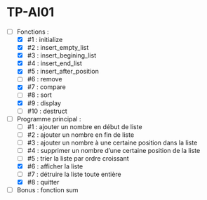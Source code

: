 # TP-AI01

- [ ] Fonctions :
  - [x] #1 : initialize
  - [x] #2 : insert_empty_list
  - [x] #3 : insert_begining_list
  - [x] #4 : insert_end_list
  - [x] #5 : insert_after_position
  - [ ] #6 : remove
  - [x] #7 : compare
  - [ ] #8 : sort
  - [x] #9 : display
  - [ ] #10 : destruct

- [ ] Programme principal :
  - [ ] #1 : ajouter un nombre en début de liste
  - [ ] #2 : ajouter un nombre en fin de liste
  - [ ] #3 : ajouter un nombre à une certaine position dans la liste
  - [ ] #4 : supprimer un nombre d’une certaine position de la liste
  - [ ] #5 : trier la liste par ordre croissant
  - [x] #6 : afficher la liste
  - [ ] #7 : détruire la liste toute entière
  - [x] #8 : quitter

- [ ] Bonus : fonction sum
